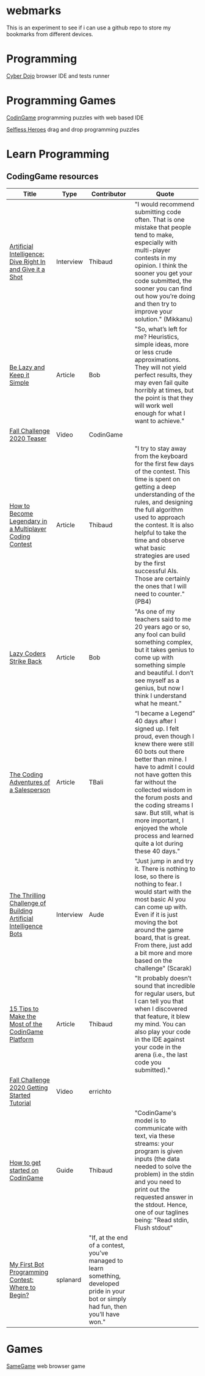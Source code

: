 # webmarks
This is an experiment to see if i can use a github repo to store my bookmarks from different devices. 

# Programming
[Cyber Dojo](https://cyber-dojo.org/) browser IDE and tests runner

# Programming Games
[CodinGame](https://www.codingame.com) programming puzzles with web based IDE

[Selfless Heroes](https://play.selflessheroes.fr/) drag and drop programming puzzles

# Learn Programming
## CodingGame resources
Title|Type|Contributor|Quote
-----|----|-----------|-----
[Artificial Intelligence: Dive Right In and Give it a Shot](https://www.codingame.com/blog/dive-into-artificial-intelligence-fun/)|Interview|Thibaud|"I would recommend submitting code often. That is one mistake that people tend to make, especially with multi-player contests in my opinion. I think the sooner you get your code submitted, the sooner you can find out how you’re doing and then try to improve your solution." (Mikkanu)
[Be Lazy and Keep it Simple](https://www.codingame.com/blog/lazy-keep-simple/)|Article|Bob|"So, what’s left for me? Heuristics, simple ideas, more or less crude approximations. They will not yield perfect results, they may even fail quite horribly at times, but the point is that they will work well enough for what I want to achieve."
[Fall Challenge 2020 Teaser](https://www.youtube.com/watch?v=vY6IfT_pZFk)|Video|CodinGame|
[How to Become Legendary in a Multiplayer Coding Contest](https://www.codingame.com/blog/how-to-become-legendary-in-multiplayer/)|Article|Thibaud|"I try to stay away from the keyboard for the first few days of the contest. This time is spent on getting a deep understanding of the rules, and designing the full algorithm used to approach the contest. It is also helpful to take the time and observe what basic strategies are used by the first successful AIs. Those are certainly the ones that I will need to counter." (PB4)
[Lazy Coders Strike Back](https://www.codingame.com/blog/lazy-coders-strike-back/)|Article|Bob|"As one of my teachers said to me 20 years ago or so, any fool can build something complex, but it takes genius to come up with something simple and beautiful. I don’t see myself as a genius, but now I think I understand what he meant."
[The Coding Adventures of a Salesperson](https://www.codingame.com/blog/salesperson-coding/)|Article|TBali|“I became a Legend” 40 days after I signed up. I felt proud, even though I knew there were still 60 bots out there better than mine. I have to admit I could not have gotten this far without the collected wisdom in the forum posts and the coding streams I saw. But still, what is more important, I enjoyed the whole process and learned quite a lot during these 40 days."
[The Thrilling Challenge of Building Artificial Intelligence Bots](https://www.codingame.com/blog/artificial-intelligence-challenge/)|Interview|Aude|"Just jump in and try it. There is nothing to lose, so there is nothing to fear. I would start with the most basic AI you can come up with. Even if it is just moving the bot around the game board, that is great. From there, just add a bit more and more based on the challenge" (Scarak)
[15 Tips to Make the Most of the CodinGame Platform](https://www.codingame.com/blog/tips-make-most-codingame-platform/)|Article|Thibaud|"It probably doesn’t sound that incredible for regular users, but I can tell you that when I discovered that feature, it blew my mind. You can also play your code in the IDE against your code in the arena (i.e., the last code you submitted)."
[Fall Challenge 2020 Getting Started Tutorial](https://www.youtube.com/watch?v=kGCAgaZv99M)|Video|errichto|
[How to get started on CodinGame](https://www.codingame.com/playgrounds/55547/how-to-get-started-on-codingame)|Guide|Thibaud|"CodinGame's model is to communicate with text, via these streams: your program is given inputs (the data needed to solve the problem) in the stdin and you need to print out the requested answer in the stdout. Hence, one of our taglines being: "Read stdin, Flush stdout"
[My First Bot Programming Contest: Where to Begin?](https://www.codingame.com/blog/first-programming-contest/)|splanard|"If, at the end of a contest, you’ve managed to learn something, developed pride in your bot or simply had fun, then you’ll have won."


# Games
[SameGame](https://gamegix.com/samegame/game) web browser game
